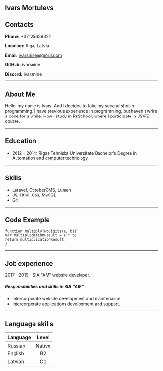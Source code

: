 ## Ivars Mortulevs

## Contacts

**Phone:** +37125659322

**Location:** Riga, Latvia

**Email:** ivarsnine@gmail.com

**GitHub:** ivarsnine

**Discord:** ivarsnine

---------------------------
## About Me

Hello, my name is Ivars. And I decided to take my second shot in programming.
I have previous experience in programming, but haven't wrire a code for a while. 
How I study in RsSchool, where I participate in JS/FE course. 

---------------------------

## Education

* 2012 – 2014: Rigas Tehniska Universitate Bachelor's Degree in Automation and computer technology

---------------------------

## Skills

* Laravel, OctoberCMS, Lumen 
* JS, Html, Css, MySQL
* Git

---------------------------


## Code Example

```
function multiplyTwoDigits(a, b){
var multiplicationResult = a * b;
return multiplicationResult;
}

```

---------------------------

## Job experience

2017 - 2019 - SIA "AM" website developer.

##### Responsibilities and skills in SIA "AM"

* Intercorporate website development and maintenance
* Intercorporate applications development and support.


---------------------------

## Language skills

Language | Level
---------|:--------------:
Russian | Native
English | B2
Latvian | C1
